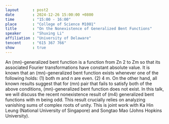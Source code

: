 ```yaml
---
layout      : post2
date        : 2024-12-26 15:00:00 +0800
time        : "15:00 - 16:00"
place       : "College of Science M1001"
title       : "On the Nonexistence of Generalized Bent Functions"
speaker     : "Shuxing Li"
affiliation : "University of Delaware"
tencent     : "615 367 766"
show        : true
---
```


 An (mn)-generalized bent function is a function from Zn
 2 to Zm so that its
 associated Fourier transformations have constant absolute value. It is known
 that an (mn)-generalized bent function exists whenever one of the following
 holds:
 (1) both m and n are even.
 (2) 4 m.
 On the other hand, all known results suggest that for (mn) pair that fails
 to satisfy both of the above conditions, (mn)-generalized bent function does
 not exist. In this talk, we will discuss the recent nonexistence result of (m4)
generalized bent functions with m being odd. This result crucially relies on
 analyzing vanishing sums of complex roots of unity.
 This is joint work with Ka Hin Leung (National University of Singapore)
 and Songtao Mao (Johns Hopkins University).
